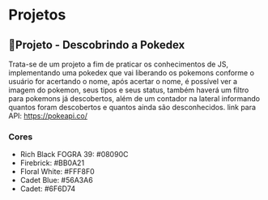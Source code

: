 # Projetos
## 📱Projeto - Descobrindo a Pokedex

Trata-se de um projeto a fim de praticar os conhecimentos de JS, implementando uma pokedex que vai liberando os pokemons conforme o usuário for acertando o nome, após acertar o nome, é possível ver a imagem do pokemon, seus tipos e seus status, também haverá um filtro para pokemons já descobertos, além de um contador na lateral informando quantos foram descobertos e quantos ainda são desconhecidos.
link para API: https://pokeapi.co/

### Cores
- Rich Black FOGRA 39: #08090C
- Firebrick: #BB0A21
- Floral White: #FFF8F0
- Cadet Blue: #56A3A6
- Cadet: #6F6D74